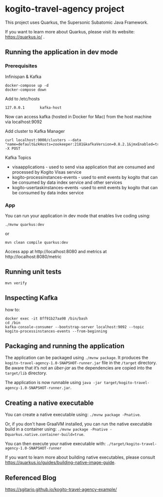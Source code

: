 # kogito-travel-agency project

This project uses Quarkus, the Supersonic Subatomic Java Framework.

If you want to learn more about Quarkus, please visit its website: https://quarkus.io/ .

## Running the application in dev mode

### Prerequisites
Infinispan & Kafka
```
docker-compose up -d
docker-compose down
```

Add to /etc/hosts
```
127.0.0.1       kafka-host
```
Now can access kafka (hosted in Docker for Mac) from the host machine via localhost:9092

Add cluster to Kafka Manager
```
curl localhost:9000/clusters --data "name=default&zkHosts=zookeeper:2181&kafkaVersion=0.8.2.1&jmxEnabled=true&jmxUser=&jmxPass=&pollConsumers=true&activeOffsetCacheEnabled=true&tuning.brokerViewUpdatePeriodSeconds=30&tuning.clusterManagerThreadPoolSize=2&tuning.clusterManagerThreadPoolQueueSize=100&tuning.kafkaCommandThreadPoolSize=2&tuning.kafkaCommandThreadPoolQueueSize=100&tuning.logkafkaCommandThreadPoolSize=2&tuning.logkafkaCommandThreadPoolQueueSize=100&tuning.logkafkaUpdatePeriodSeconds=30&tuning.partitionOffsetCacheTimeoutSecs=5&tuning.brokerViewThreadPoolSize=4&tuning.brokerViewThreadPoolQueueSize=1000&tuning.offsetCacheThreadPoolSize=4&tuning.offsetCacheThreadPoolQueueSize=1000&tuning.kafkaAdminClientThreadPoolSize=4&tuning.kafkaAdminClientThreadPoolQueueSize=1000&tuning.kafkaManagedOffsetMetadataCheckMillis=30000&tuning.kafkaManagedOffsetGroupCacheSize=1000000&tuning.kafkaManagedOffsetGroupExpireDays=7&securityProtocol=PLAINTEXT&saslMechanism=DEFAULT" -X POST
```

Kafka Topics
* visaapplications - used to send visa application that are consumed and processed by Kogito Visas service
* kogito-processinstances-events - used to emit events by kogito that can be consumed by data index service and other services
* kogito-usertaskinstances-events -used to emit events by kogito that can be consumed by data index service

### App
You can run your application in dev mode that enables live coding using:
```
./mvnw quarkus:dev
```

or
```
mvn clean compile quarkus:dev
```

Access app at http://localhost:8080 and metrics at http://localhost:8080/metric

## Running unit tests

```
mvn verify
```

## Inspecting Kafka
how to:
```
docker exec -it 8ff91b27aa98 /bin/bash
cd /bin
kafka-console-consumer --bootstrap-server localhost:9092 --topic kogito-processinstances-events --from-beginning
```
## Packaging and running the application

The application can be packaged using `./mvnw package`.
It produces the `kogito-travel-agency-1.0-SNAPSHOT-runner.jar` file in the `/target` directory.
Be aware that it’s not an _über-jar_ as the dependencies are copied into the `target/lib` directory.

The application is now runnable using `java -jar target/kogito-travel-agency-1.0-SNAPSHOT-runner.jar`.

## Creating a native executable

You can create a native executable using: `./mvnw package -Pnative`.

Or, if you don't have GraalVM installed, you can run the native executable build in a container using: `./mvnw package -Pnative -Dquarkus.native.container-build=true`.

You can then execute your native executable with: `./target/kogito-travel-agency-1.0-SNAPSHOT-runner`

If you want to learn more about building native executables, please consult https://quarkus.io/guides/building-native-image-guide.

## Referenced Blog
https://sgitario.github.io/kogito-travel-agency-example/
